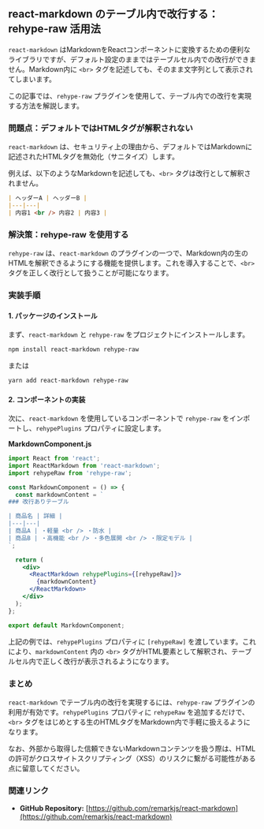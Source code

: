 ## react-markdown のテーブル内で改行する： rehype-raw 活用法

`react-markdown` はMarkdownをReactコンポーネントに変換するための便利なライブラリですが、デフォルト設定のままではテーブルセル内での改行ができません。Markdown内に `<br>` タグを記述しても、そのまま文字列として表示されてしまいます。

この記事では、`rehype-raw` プラグインを使用して、テーブル内での改行を実現する方法を解説します。

### 問題点：デフォルトではHTMLタグが解釈されない

`react-markdown` は、セキュリティ上の理由から、デフォルトではMarkdownに記述されたHTMLタグを無効化（サニタイズ）します。

例えば、以下のようなMarkdownを記述しても、`<br>` タグは改行として解釈されません。

```markdown
| ヘッダーA | ヘッダーB |
|---|---|
| 内容1 <br /> 内容2 | 内容3 |
```

### 解決策：rehype-raw を使用する

`rehype-raw` は、`react-markdown` のプラグインの一つで、Markdown内の生のHTMLを解釈できるようにする機能を提供します。これを導入することで、`<br>` タグを正しく改行として扱うことが可能になります。

### 実装手順

#### 1\. パッケージのインストール

まず、`react-markdown` と `rehype-raw` をプロジェクトにインストールします。

```bash
npm install react-markdown rehype-raw
```

または

```bash
yarn add react-markdown rehype-raw
```

#### 2\. コンポーネントの実装

次に、`react-markdown` を使用しているコンポーネントで `rehype-raw` をインポートし、`rehypePlugins` プロパティに設定します。

**MarkdownComponent.js**

```jsx
import React from 'react';
import ReactMarkdown from 'react-markdown';
import rehypeRaw from 'rehype-raw';

const MarkdownComponent = () => {
  const markdownContent = `
### 改行ありテーブル

| 商品名 | 詳細 |
|---|---|
| 商品A | ・軽量 <br /> ・防水 |
| 商品B | ・高機能 <br /> ・多色展開 <br /> ・限定モデル |
`;

  return (
    <div>
      <ReactMarkdown rehypePlugins={[rehypeRaw]}>
        {markdownContent}
      </ReactMarkdown>
    </div>
  );
};

export default MarkdownComponent;
```

上記の例では、`rehypePlugins` プロパティに `[rehypeRaw]` を渡しています。これにより、`markdownContent` 内の `<br>` タグがHTML要素として解釈され、テーブルセル内で正しく改行が表示されるようになります。

### まとめ

`react-markdown` でテーブル内の改行を実現するには、`rehype-raw` プラグインの利用が有効です。`rehypePlugins` プロパティに `rehypeRaw` を追加するだけで、`<br>` タグをはじめとする生のHTMLタグをMarkdown内で手軽に扱えるようになります。

なお、外部から取得した信頼できないMarkdownコンテンツを扱う際は、HTMLの許可がクロスサイトスクリプティング（XSS）のリスクに繋がる可能性がある点に留意してください。

### 関連リンク

  * **GitHub Repository:** [https://github.com/remarkjs/react-markdown](https://github.com/remarkjs/react-markdown)